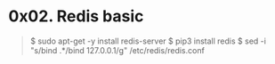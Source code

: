# 0x02. Redis basic
> $ sudo apt-get -y install redis-server
$ pip3 install redis
$ sed -i "s/bind .*/bind 127.0.0.1/g" /etc/redis/redis.conf

